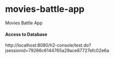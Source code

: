 # movies-battle-app
Movies Battle App


#### Access to Database 
http://localhost:8080/h2-console/test.do?jsessionid=79266c6144765a29ace87727efc02e6a